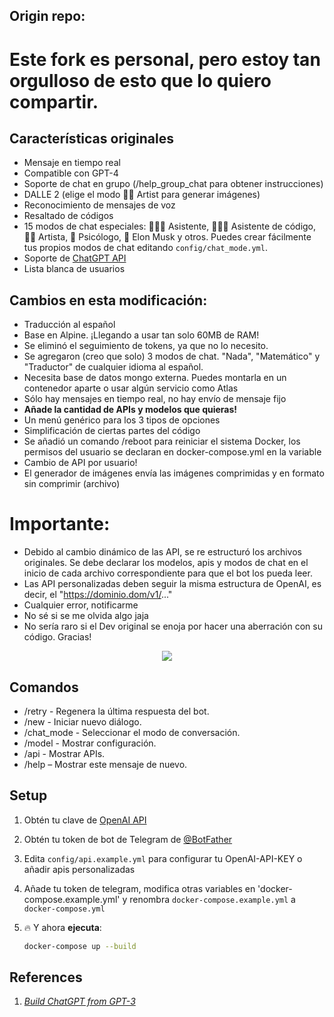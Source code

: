 ## Origin repo:
<a href="https://github.com/karfly/chatgpt_telegram_bot" alt="Karfly/chatgpt_telegram_bot"></a>

# Este fork es personal, pero estoy tan orgulloso de esto que lo quiero compartir.

## Características originales
- Mensaje en tiempo real
- Compatible con GPT-4
- Soporte de chat en grupo (/help_group_chat para obtener instrucciones)
- DALLE 2 (elige el modo 👩‍🎨 Artist para generar imágenes)
- Reconocimiento de mensajes de voz
- Resaltado de códigos
- 15 modos de chat especiales: 👩🏼‍🎓 Asistente, 👩🏼‍💻 Asistente de código, 👩‍🎨 Artista, 🧠 Psicólogo, 🚀 Elon Musk y otros. Puedes crear fácilmente tus propios modos de chat editando `config/chat_mode.yml`.
- Soporte de [ChatGPT API](https://platform.openai.com/docs/guides/chat/introduction)
- Lista blanca de usuarios

## Cambios en esta modificación:
- Traducción al español
- Base en Alpine. ¡Llegando a usar tan solo 60MB de RAM!
- Se eliminó el seguimiento de tokens, ya que no lo necesito.
- Se agregaron (creo que solo) 3 modos de chat. "Nada", "Matemático" y "Traductor" de cualquier idioma al español.
- Necesita base de datos mongo externa. Puedes montarla en un contenedor aparte o usar algún servicio como Atlas
- Sólo hay mensajes en tiempo real, no hay envío de mensaje fijo
- **Añade la cantidad de APIs y modelos que quieras!**
- Un menú genérico para los 3 tipos de opciones
- Simplificación de ciertas partes del código
- Se añadió un comando /reboot para reiniciar el sistema Docker, los permisos del usuario se declaran en docker-compose.yml en la variable 
- Cambio de API por usuario!
- El generador de imágenes envía las imágenes comprimidas y en formato sin comprimir (archivo) 

# Importante:
- Debido al cambio dinámico de las API, se re estructuró los archivos originales. Se debe declarar los modelos, apis y modos de chat en el inicio de cada archivo correspondiente para que el bot los pueda leer.
- Las API personalizadas deben seguir la misma estructura de OpenAI, es decir, el "https://dominio.dom/v1/..."
- Cualquier error, notificarme
- No sé si se me olvida algo jaja
- No sería raro si el Dev original se enoja por hacer una aberración con su código. Gracias!


<p align="center">
  <img src="https://media.giphy.com/media/v1.Y2lkPTc5MGI3NjExYmM2ZWVjY2M4NWQ3ZThkYmQ3MDhmMTEzZGUwOGFmOThlMDIzZGM4YiZjdD1n/unx907h7GSiLAugzVX/giphy.gif" />
</p>

## Comandos
- /retry - Regenera la última respuesta del bot.
- /new - Iniciar nuevo diálogo.
- /chat_mode - Seleccionar el modo de conversación.
- /model - Mostrar configuración.
- /api - Mostrar APIs.
- /help – Mostrar este mensaje de nuevo.

## Setup
1. Obtén tu clave de [OpenAI API](https://openai.com/api/)

2. Obtén tu token de bot de Telegram de [@BotFather](https://t.me/BotFather)

3. Edita `config/api.example.yml` para configurar tu OpenAI-API-KEY o añadir apis personalizadas

4. Añade tu token de telegram, modifica otras variables en 'docker-compose.example.yml' y renombra `docker-compose.example.yml` a `docker-compose.yml`

5. 🔥 Y ahora **ejecuta**:
    ```bash
    docker-compose up --build
    ```

## References
1. [*Build ChatGPT from GPT-3*](https://learnprompting.org/docs/applied_prompting/build_chatgpt)
